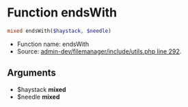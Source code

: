 Function endsWith
===========================





```php
mixed endsWith($haystack, $needle)
```

* Function name: endsWith
* Source: [admin-dev/filemanager/include/utils.php line 292](https://github.com/PrestaShop/PrestaShop/blob/1.6.1.3/admin-dev/filemanager/include/utils.php#L292).

Arguments
---------

* $haystack **mixed**
* $needle **mixed**

